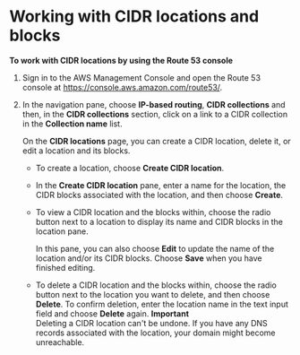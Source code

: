 # Working with CIDR locations and blocks<a name="resource-record-sets-working-with-cidr-locations"></a>

<a name="CIDR-locations-work-with-procedure"></a>

**To work with CIDR locations by using the Route 53 console**

1. Sign in to the AWS Management Console and open the Route 53 console at [https://console\.aws\.amazon\.com/route53/](https://console.aws.amazon.com/route53/)\.

1. In the navigation pane, choose **IP\-based routing**, **CIDR collections** and then, in the **CIDR collections** section, click on a link to a CIDR collection in the **Collection name** list\.

   On the **CIDR locations** page, you can create a CIDR location, delete it, or edit a location and its blocks\.
   + To create a location, choose **Create CIDR location**\. 
   + In the **Create CIDR location** pane, enter a name for the location, the CIDR blocks associated with the location, and then choose **Create**\.
   + To view a CIDR location and the blocks within, choose the radio button next to a location to display its name and CIDR blocks in the location pane\.

     In this pane, you can also choose **Edit** to update the name of the location and/or its CIDR blocks\. Choose **Save** when you have finished editing\.
   + To delete a CIDR location and the blocks within, choose the radio button next to the location you want to delete, and then choose **Delete**\. To confirm deletion, enter the location name in the text input field and choose **Delete** again\.
**Important**  
Deleting a CIDR location can't be undone\. If you have any DNS records associated with the location, your domain might become unreachable\.